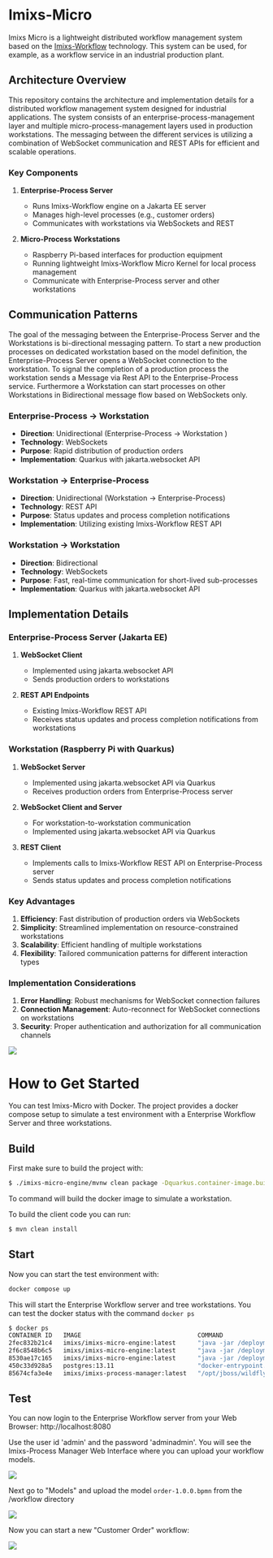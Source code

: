 # Imixs-Micro

Imixs Micro is a lightweight distributed workflow management system based on the [Imixs-Workflow](https://www.imixs.org) technology. 
This system can be used, for example, as a workflow service in an industrial production plant. 

## Architecture Overview

This repository contains the architecture and implementation details for a distributed workflow management system designed for industrial applications. The system consists of an enterprise-process-management layer and multiple micro-process-management layers used in production workstations. The messaging between the different services is  utilizing a combination of WebSocket communication and REST APIs for efficient and scalable operations.

### Key Components

1. **Enterprise-Process Server**
   - Runs Imixs-Workflow engine on a Jakarta EE server
   - Manages high-level processes (e.g., customer orders)
   - Communicates with workstations via WebSockets and REST

2. **Micro-Process Workstations**
   - Raspberry Pi-based interfaces for production equipment
   - Running lightweight  Imixs-Workflow Micro Kernel for local process management
   - Communicate with Enterprise-Process server and other workstations

## Communication Patterns

The goal of the messaging between the Enterprise-Process Server and the Workstations is bi-directional messaging pattern. To start a new production processes  on dedicated  workstation based on the model definition, the  Enterprise-Process Server opens a WebSocket connection to the workstation. To signal the completion of a production process the workstation sends a Message via Rest API to the Enterprise-Process service. Furthermore a Workstation can start processes on other Workstations in Bidirectional message flow based on WebSockets only. 

### Enterprise-Process → Workstation

- **Direction**: Unidirectional (Enterprise-Process → Workstation )
- **Technology**: WebSockets
- **Purpose**: Rapid distribution of production orders
- **Implementation**: Quarkus with jakarta.websocket API

### Workstation → Enterprise-Process
- **Direction**: Unidirectional (Workstation → Enterprise-Process)
- **Technology**: REST API
- **Purpose**: Status updates and process completion notifications
- **Implementation**: Utilizing existing Imixs-Workflow REST API

### Workstation → Workstation
- **Direction**: Bidirectional
- **Technology**: WebSockets
- **Purpose**: Fast, real-time communication for short-lived sub-processes
- **Implementation**: Quarkus with jakarta.websocket API

## Implementation Details

### Enterprise-Process Server (Jakarta EE)
1. **WebSocket Client**
   - Implemented using jakarta.websocket API
   - Sends production orders to workstations

2. **REST API Endpoints**
   - Existing Imixs-Workflow REST API
   - Receives status updates and process completion notifications from workstations

### Workstation (Raspberry Pi with Quarkus)
1. **WebSocket Server**
   - Implemented using jakarta.websocket API via Quarkus
   - Receives production orders from Enterprise-Process server

2. **WebSocket Client and Server**
   - For workstation-to-workstation communication
   - Implemented using jakarta.websocket API via Quarkus

3. **REST Client**
   - Implements calls to Imixs-Workflow REST API on Enterprise-Process server
   - Sends status updates and process completion notifications

### Key Advantages
1. **Efficiency**: Fast distribution of production orders via WebSockets
2. **Simplicity**: Streamlined implementation on resource-constrained workstations
3. **Scalability**: Efficient handling of multiple workstations
4. **Flexibility**: Tailored communication patterns for different interaction types

### Implementation Considerations
1. **Error Handling**: Robust mechanisms for WebSocket connection failures
2. **Connection Management**: Auto-reconnect for WebSocket connections on workstations
3. **Security**: Proper authentication and authorization for all communication channels


<img src="./doc/example-002.png" />


# How to Get Started

You can test Imixs-Micro with Docker. The project provides a docker compose setup to simulate a test environment with a Enterprise Workflow  Server and three workstations.

## Build

First make sure to build the project with:

```bash
$ ./imixs-micro-engine/mvnw clean package -Dquarkus.container-image.build=true
```

To command will build the docker image to simulate a workstation.

To build the client code you can run:

```bash
$ mvn clean install
```


## Start

Now you can start the test environment with:


```bash
docker compose up
```

This will start the Enterprise Workflow server and tree workstations. 
You can test the docker status with the command `docker ps`

```bash
$ docker ps
CONTAINER ID   IMAGE                                COMMAND                  CREATED              STATUS              PORTS                                                                                                                             NAMES
2fec832b21c4   imixs/imixs-micro-engine:latest      "java -jar /deployme…"   About a minute ago   Up About a minute   8443/tcp, 0.0.0.0:8082->8080/tcp, [::]:8082->8080/tcp                                                                             imixs-micro-workstation-2-1
2f6c8548b6c5   imixs/imixs-micro-engine:latest      "java -jar /deployme…"   About a minute ago   Up About a minute   8443/tcp, 0.0.0.0:8083->8080/tcp, [::]:8083->8080/tcp                                                                             imixs-micro-workstation-3-1
8530ae17c165   imixs/imixs-micro-engine:latest      "java -jar /deployme…"   About a minute ago   Up About a minute   8443/tcp, 0.0.0.0:8081->8080/tcp, [::]:8081->8080/tcp                                                                             imixs-micro-workstation-1-1
450c33d928a5   postgres:13.11                       "docker-entrypoint.s…"   6 days ago           Up About a minute   5432/tcp                                                                                                                          imixs-micro-imixs-db-1
85674cfa3e4e   imixs/imixs-process-manager:latest   "/opt/jboss/wildfly/…"   6 days ago           Up About a minute   0.0.0.0:8080->8080/tcp, :::8080->8080/tcp, 0.0.0.0:8787->8787/tcp, :::8787->8787/tcp, 0.0.0.0:9990->9990/tcp, :::9990->9990/tcp   imixs-micro-imixs-app-1
```

## Test

You can now login to the Enterprise Workflow server from your Web Browser: http://localhost:8080

Use the user id 'admin' and the password 'adminadmin'. You will see the Imixs-Process Manager Web Interface where you can upload your workflow models.

<img src="./doc/getting-started-01.png">

Next go to "Models" and upload the model `order-1.0.0.bpmn` from the /workflow directory

<img src="./doc/getting-started-01.png">

Now you can start a new "Customer Order" workflow:

<img src="./doc/getting-started-03.png">


